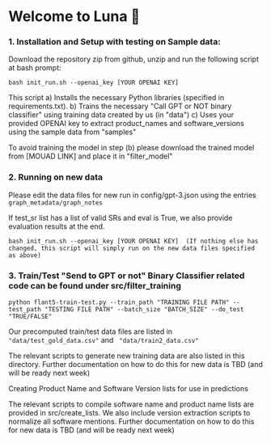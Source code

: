 # Welcome to Luna 🔮

### 1. Installation and Setup with testing on Sample data:

Download the repository zip from github, unzip and run the following script at bash prompt:

```
bash init_run.sh --openai_key [YOUR OPENAI KEY]
```

This script 
a) Installs the necessary Python libraries (specified in requirements.txt).
b) Trains the necessary "Call GPT or NOT binary classifier" using training data created by us (in "data")
c) Uses your provided OPENAI key to extract product_names and software_versions using the sample data from "samples"

To avoid training the model in step (b) please download the trained model from [MOUAD LINK] and place it in "filter_model"

### 2. Running on new data

Please edit the data files for new run in config/gpt-3.json using the entries  ```graph_metadata/graph_notes```

If test_sr list has a list of valid SRs and eval is True, we also provide evaluation results at the end.

```
bash init_run.sh --openai_key [YOUR OPENAI KEY]  (If nothing else has changed, this script will simply run on the new data files specified as above)
```

### 3. Train/Test "Send to GPT or not" Binary Classifier related code can be found under src/filter_training

```
python flant5-train-test.py --train_path "TRAINING FILE PATH" --test_path "TESTING FILE PATH" --batch_size "BATCH_SIZE" --do_test "TRUE/FALSE"
```

Our precomputed train/test data files are listed in  ```"data/test_gold_data.csv"``` and ``` "data/train2_data.csv"```

The relevant scripts to generate new training data are also listed in this directory. Further documentation on how to do this for new data is TBD (and will be ready next week)

Creating Product Name and Software Version lists for use in predictions

The relevant scripts to compile software name and product name lists are provided in src/create_lists. 
We also include version extraction scripts to normalize all software mentions. 
Further documentation on how to do this for new data is TBD (and will be ready next week)
